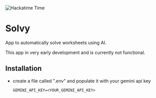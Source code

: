 ![Hackatime Time](https://hackatime-badge.hackclub.com/U08HC7N4JJW/Solvy)
# Solvy

App to automatically solve worksheets using AI.

This app in very early development and is currently not functional.

## Installation

* create a file called ".env" and populate it with your gemini api key
  ```
  GEMINI_API_KEY=<YOUR_GEMINI_API_KEY>
  ```
